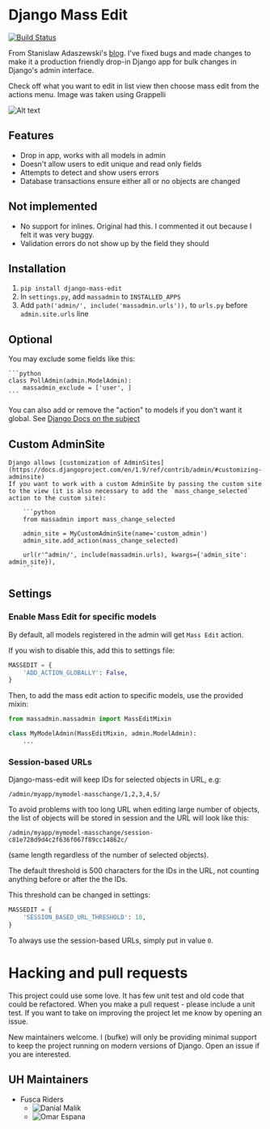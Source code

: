 # Django Mass Edit

[![Build Status](https://app.travis-ci.com/unhaggle/django-mass-edit.svg?branch=master)](https://travis-ci.org/burke-software/django-mass-edit)

From Stanislaw Adaszewski's [blog](http://algoholic.eu/django-mass-change-admin-site-extension/ ). 
I've fixed bugs and made changes to make it a production friendly drop-in Django app for bulk changes in Django's 
admin interface.

Check off what you want to edit in list view then choose mass edit from the actions menu. 
Image was taken using Grappelli

![Alt text](https://raw.github.com/burke-software/django-mass-edit/master/doc/screenshot9.png)

## Features
- Drop in app, works with all models in admin
- Doesn't allow users to edit unique and read only fields
- Attempts to detect and show users errors
- Database transactions ensure either all or no objects are changed

## Not implemented
- No support for inlines. Original had this. I commented it out because I felt it was very buggy.
- Validation errors do not show up by the field they should

## Installation

1. `pip install django-mass-edit`
2. In `settings.py`, add `massadmin` to `INSTALLED_APPS`
3. Add `path('admin/', include('massadmin.urls')),` to `urls.py` before `admin.site.urls` line 

## Optional
You may exclude some fields like this:

    ```python
    class PollAdmin(admin.ModelAdmin):
        massadmin_exclude = ['user', ]
    ```

You can also add or remove the "action" to models if you don't want it global. 
See [Django Docs on the subject](https://docs.djangoproject.com/en/dev/ref/contrib/admin/actions/#disabling-all-actions-for-a-particular-modeladmin)

## Custom AdminSite
    Django allows [customization of AdminSites](https://docs.djangoproject.com/en/1.9/ref/contrib/admin/#customizing-adminsite)
    If you want to work with a custom AdminSite by passing the custom site to the view (it is also necessary to add the `mass_change_selected` action to the custom site):

        ```python
        from massadmin import mass_change_selected

        admin_site = MyCustomAdminSite(name='custom_admin')
        admin_site.add_action(mass_change_selected)

        url(r'^admin/', include(massadmin.urls), kwargs={'admin_site': admin_site}),
        ```

## Settings

### Enable Mass Edit for specific models

By default, all models registered in the admin will get `Mass Edit` action.

If you wish to disable this, add this to settings file:

```python
MASSEDIT = {
    'ADD_ACTION_GLOBALLY': False,
}
``` 

Then, to add the mass edit action to specific models, use the provided mixin:
```python
from massadmin.massadmin import MassEditMixin

class MyModelAdmin(MassEditMixin, admin.ModelAdmin):
    ...
```

### Session-based URLs

Django-mass-edit will keep IDs for selected objects in URL, e.g:
```
/admin/myapp/mymodel-masschange/1,2,3,4,5/
```

To avoid problems with too long URL when editing large number of objects, 
the list of objects will be stored in session and the URL will look like this:
```
/admin/myapp/mymodel-masschange/session-c81e728d9d4c2f636f067f89cc14862c/
```
(same length regardless of the number of selected objects).

The default threshold is 500 characters for the IDs in the URL, not counting 
anything before or after the the IDs.

This threshold can be changed in settings:

``` python
MASSEDIT = {
    'SESSION_BASED_URL_THRESHOLD': 10,
}
```

To always use the session-based URLs, simply put in value `0`.


# Hacking and pull requests

This project could use some love. It has few unit test and old code that could be refactored.
When you make a pull request - please include a unit test. 
If you want to take on improving the project let me know by opening an issue.

New maintainers welcome. I (bufke) will only be providing minimal support to keep the project running on modern versions of Django. Open an issue if you are interested.

## UH Maintainers

- Fusca Riders
    - ![Danial Malik](https://github.com/danialmalik)
    - ![Omar Espana](https://github.com/Chamartin3)
